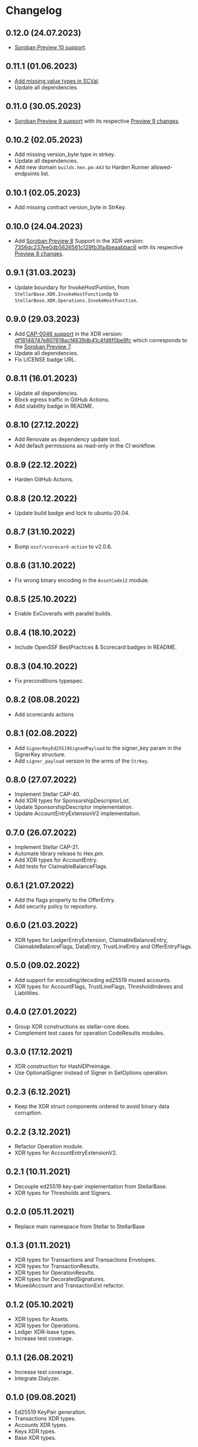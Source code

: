 # Changelog

## 0.12.0 (24.07.2023)

* [Soroban Preview 10 support](https://github.com/kommitters/stellar_base/issues/273).
## 0.11.1 (01.06.2023)

* [Add missing value types in SCVal](https://github.com/kommitters/stellar_base/pull/270).
* Update all dependencies.

## 0.11.0 (30.05.2023)

* [Soroban Preview 9 support](https://github.com/kommitters/stellar_base/issues/265) with its respective [Preview 9 changes](https://github.com/stellar/stellar-xdr/compare/7356dc237ee0db5626561c129fb3fa4beaabbac6...2f16687fdf6f4bcfb56805e2035f69997f4b34c4).

## 0.10.2 (02.05.2023)

* Add missing version_byte type in strkey.
* Update all dependencies.
* Add new domain `builds.hex.pm:443` to Harden Runner allowed-endpoints list. 

## 0.10.1 (02.05.2023)

* Add missing contract version_byte in StrKey.

## 0.10.0 (24.04.2023)

* Add [Soroban Preview 8](https://soroban.stellar.org/docs/reference/releases#preview-8-april-4th-2023) Support in the XDR version: [7356dc237ee0db5626561c129fb3fa4beaabbac6](https://github.com/stellar/stellar-xdr/commit/7356dc237ee0db5626561c129fb3fa4beaabbac6) with its respective [Preview 8 changes](https://github.com/stellar/stellar-xdr/compare/df18148747e807618acf4639db41c4fd6f0be9fc...7356dc237ee0db5626561c129fb3fa4beaabbac6#diff-891b3a6e0eb8f9ac887a8129e2c821931837fb42224200ee78cce639eeb61c15).

## 0.9.1 (31.03.2023)
* Update boundary for InvokeHostFuntion, from `StellarBase.XDR.InvokeHostFunctionOp` to `StellarBase.XDR.Operations.InvokeHostFunction`.

## 0.9.0 (29.03.2023)
* Add [CAP-0046 support](https://github.com/kommitters/stellar_base/issues/223) in the XDR version: [df18148747e807618acf4639db41c4fd6f0be9fc](https://github.com/stellar/stellar-xdr/commit/df18148747e807618acf4639db41c4fd6f0be9fc) which corresponds to the [Soroban Preview 7](https://soroban.stellar.org/docs/reference/releases#preview-7-february-16th-2023).
* Update all dependencies.
* Fix LICENSE badge URL.

## 0.8.11 (16.01.2023)
* Update all dependencies.
* Block egress traffic in GitHub Actions.
* Add stability badge in README.

## 0.8.10 (27.12.2022)
* Add Renovate as dependency update tool.
* Add default permissions as read-only in the CI workflow.

## 0.8.9 (22.12.2022)
* Harden GitHub Actions.

## 0.8.8 (20.12.2022)
* Update build badge and lock to ubuntu-20.04.

## 0.8.7 (31.10.2022)
* Bump `ossf/scorecard-action` to v2.0.6.

## 0.8.6 (31.10.2022)
* Fix wrong binary encoding in the `AssetCode12` module.

## 0.8.5 (25.10.2022)
* Enable ExCoveralls with parallel builds.

## 0.8.4 (18.10.2022)
* Include OpenSSF BestPractices & Scorecard badges in README.

## 0.8.3 (04.10.2022)
* Fix preconditions typespec.

## 0.8.2 (08.08.2022)
* Add scorecards actions

## 0.8.1 (02.08.2022)
* Add `SignerKeyEd25519SignedPayload` to the signer_key param in the SignerKey structure.
* Add `signer_payload` version to the arms of the `StrKey`.

## 0.8.0 (27.07.2022)
* Implement Stellar CAP-40.
* Add XDR types for SponsorshipDescriptorList.
* Update SponsorshipDescriptor implementation.
* Update AccountEntryExtensionV2 implementation.

## 0.7.0 (26.07.2022)
* Implement Stellar CAP-21.
* Automate library release to Hex.pm.
* Add XDR types for AccountEntry.
* Add tests for ClaimableBalanceFlags.

## 0.6.1 (21.07.2022)
* Add the flags property to the OfferEntry.
* Add security policy to repository.

## 0.6.0 (21.03.2022)
* XDR types for LedgerEntryExtension, ClaimableBalanceEntry, ClaimableBalanceFlags, DataEntry, TrustLineEntry and OfferEntryFlags.

## 0.5.0 (09.02.2022)
* Add support for encoding/decoding ed25519 muxed accounts.
* XDR types for AccountFlags, TrustLineFlags, ThresholdIndexes and Liabilities.

## 0.4.0 (27.01.2022)
* Group XDR constructions as stellar-core does.
* Complement test cases for operation CodeResults modules.

## 0.3.0 (17.12.2021)
* XDR construction for HashIDPreimage.
* Use OptionalSigner instead of  Signer in SetOptions operation.

## 0.2.3 (6.12.2021)
* Keep the XDR struct components ordered to avoid binary data corruption.

## 0.2.2 (3.12.2021)
* Refactor Operation module.
* XDR types for AccountEntryExtensionV2.

## 0.2.1 (10.11.2021)
* Decouple ed25519 key-pair implementation from StellarBase.
* XDR types for Thresholds and Signers.

## 0.2.0 (05.11.2021)
* Replace main namespace from Stellar to StellarBase

## 0.1.3 (01.11.2021)
* XDR types for Transactions and Transactions Envelopes.
* XDR types for TransactionResults.
* XDR types for OperationResults.
* XDR types for DecoratedSignatures.
* MuxedAccount and TransactionExt refactor.

## 0.1.2 (05.10.2021)
* XDR types for Assets.
* XDR types for Operations.
* Ledger XDR-base types.
* Increase test coverage.

## 0.1.1 (26.08.2021)
* Increase test coverage.
* Integrate Dialyzer.

## 0.1.0 (09.08.2021)
* Ed25519 KeyPair generation.
* Transactions XDR types.
* Accounts XDR types.
* Keys XDR types.
* Base XDR types.

